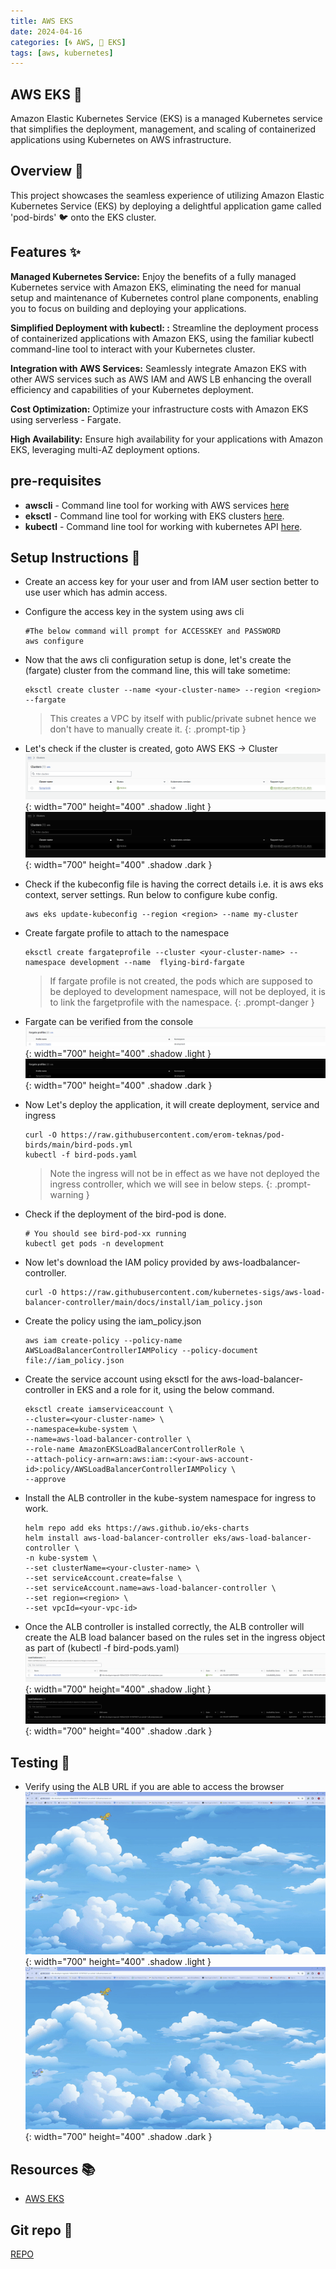 ```yaml
---
title: AWS EKS
date: 2024-04-16
categories: [🌀 AWS, 🌱 EKS]
tags: [aws, kubernetes]
---
```


## AWS EKS 🌱
Amazon Elastic Kubernetes Service (EKS) is a managed Kubernetes service that simplifies the deployment, management, and scaling of containerized applications using Kubernetes on AWS infrastructure.

## Overview 📝
This project showcases the seamless experience of utilizing Amazon Elastic Kubernetes Service (EKS) by deploying a delightful application game called 'pod-birds' 🐦 onto the EKS cluster.

## Features ✨
**Managed Kubernetes Service:** Enjoy the benefits of a fully managed Kubernetes service with Amazon EKS, eliminating the need for manual setup and maintenance of Kubernetes control plane components, enabling you to focus on building and deploying your applications.

**Simplified Deployment with kubectl: :** Streamline the deployment process of containerized applications with Amazon EKS, using the familiar kubectl command-line tool to interact with your Kubernetes cluster.

**Integration with AWS Services:** Seamlessly integrate Amazon EKS with other AWS services such as AWS IAM and AWS LB enhancing the overall efficiency and capabilities of your Kubernetes deployment.

**Cost Optimization:**  Optimize your infrastructure costs with Amazon EKS using serverless - Fargate.

**High Availability:** Ensure high availability for your applications with Amazon EKS, leveraging multi-AZ deployment options.

## pre-requisites
- **awscli** - Command line tool for working with AWS services [here](https://docs.aws.amazon.com/cli/latest/userguide/getting-started-install.html)
- **eksctl** - Command line tool for working with EKS clusters [here](https://eksctl.io/installation/).
- **kubectl** - Command line tool for working with kubernetes API [here](https://kubernetes.io/docs/tasks/tools/).


## Setup Instructions 🚧
- Create an access key for your user and from IAM user section better to use user which has admin access.
- Configure the access key in the system using aws cli
    ```shell
    #The below command will prompt for ACCESSKEY and PASSWORD
    aws configure
    ```
- Now that the aws cli configuration setup is done, let's create the (fargate) cluster from the command line, this will take sometime:
    ```shell
    eksctl create cluster --name <your-cluster-name> --region <region> --fargate
    ```


    > This creates a VPC by itself with public/private subnet hence we don't have to manually create it.
    {: .prompt-tip }


- Let's check if the cluster is created, goto AWS EKS -> Cluster
![alt text](../assets/images/aws/eks/cluster.png){: width="700" height="400" .shadow .light }
![alt text](../assets/images/aws/eks/cluster-darkmode.png){: width="700" height="400" .shadow .dark }

- Check if the kubeconfig file is having the correct details i.e. it is aws eks context, server settings. Run below to configure kube config.
    ```shell
    aws eks update-kubeconfig --region <region> --name my-cluster
    ```

- Create fargate profile to attach to the namespace
    ```shell
    eksctl create fargateprofile --cluster <your-cluster-name> --namespace development --name  flying-bird-fargate
    ```
    > If fargate profile is not created, the pods which are supposed to be deployed to development namespace, will not be deployed, it is to link the fargetprofile with the namespace.
    {: .prompt-danger }

- Fargate can be verified from the console
![alt text](../assets/images/aws/eks/f-profile.png){: width="700" height="400" .shadow .light }
![alt text](../assets/images/aws/eks/f-profile-darkmode.png){: width="700" height="400" .shadow .dark }

- Now Let's deploy the application, it will create deployment, service and ingress
    ```shell
    curl -O https://raw.githubusercontent.com/erom-teknas/pod-birds/main/bird-pods.yml
    kubectl -f bird-pods.yaml
    ```
    > Note the ingress will not be in effect as we have not deployed the ingress controller, which we will see in below steps.
    {: .prompt-warning }

- Check if the deployment of the bird-pod is done.
    ```shell
    # You should see bird-pod-xx running
    kubectl get pods -n development
    ```
- Now let's download the IAM policy provided by aws-loadbalancer-controller.
    ```shell
    curl -O https://raw.githubusercontent.com/kubernetes-sigs/aws-load-balancer-controller/main/docs/install/iam_policy.json
    ```
- Create the policy using the iam_policy.json
    ```shell
    aws iam create-policy --policy-name AWSLoadBalancerControllerIAMPolicy --policy-document file://iam_policy.json
    ```
- Create the service account using eksctl for the aws-load-balancer-controller in EKS and a role for it, using the below command.
    ```shell
    eksctl create iamserviceaccount \
    --cluster=<your-cluster-name> \
    --namespace=kube-system \
    --name=aws-load-balancer-controller \
    --role-name AmazonEKSLoadBalancerControllerRole \
    --attach-policy-arn=arn:aws:iam::<your-aws-account-id>:policy/AWSLoadBalancerControllerIAMPolicy \
    --approve
    ```
- Install the ALB controller in the kube-system namespace for ingress to work.
    ```shell
    helm repo add eks https://aws.github.io/eks-charts
    helm install aws-load-balancer-controller eks/aws-load-balancer-controller \            
    -n kube-system \
    --set clusterName=<your-cluster-name> \
    --set serviceAccount.create=false \
    --set serviceAccount.name=aws-load-balancer-controller \
    --set region=<region> \
    --set vpcId=<your-vpc-id>
    ```
- Once the ALB controller is installed correctly, the ALB controller will create the ALB load balancer based on the rules set in the ingress object as part of (kubectl -f bird-pods.yaml)
![alt text](../assets/images/aws/eks/lb.png){: width="700" height="400" .shadow .light }
![alt text](../assets/images/aws/eks/lb-darkmode.png){: width="700" height="400" .shadow .dark }
## Testing 🧪
- Verify using the ALB URL if you are able to access the browser
![alt text](../assets/images/aws/eks/birds.gif){: width="700" height="400" .shadow .light }
![alt text](../assets/images/aws/eks/birds.gif){: width="700" height="400" .shadow .dark }
## Resources 📚
- [AWS EKS](https://docs.aws.amazon.com/eks/latest/userguide/getting-started.html)

## Git repo 📁
[REPO](https://github.com/erom-teknas/pod-birds)